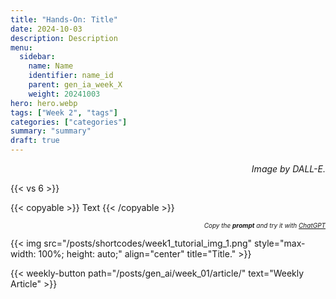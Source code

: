 ```yaml
---
title: "Hands-On: Title"  
date: 2024-10-03
description: Description  
menu:  
  sidebar:  
    name: Name  
    identifier: name_id  
    parent: gen_ia_week_X
    weight: 20241003  
hero: hero.webp  
tags: ["Week 2", "tags"]  
categories: ["categories"]  
summary: "summary"  
draft: true 
---
```


<p style="text-align: right;">
<em>Image by DALL-E.</em>
</p>


{{< vs 6 >}}


{{< copyable >}}
Text
{{< /copyable >}}

<p style="text-align: right; font-size: 10px;">
<em>Copy the <b>prompt</b> and try it with <a href="https://chatgpt.com">ChatGPT</a></em>
</p>


{{< img src="/posts/shortcodes/week1_tutorial_img_1.png" style="max-width: 100%; height: auto;" align="center" title="Title." >}}


{{< weekly-button path="/posts/gen_ai/week_01/article/" text="Weekly Article" >}}

